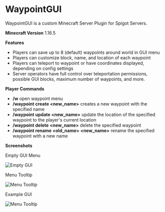 # WaypointGUI
WaypointGUI is a custom Minecraft Server Plugin for Spigot Servers.

**Minecraft Version**
1.16.5

**Features**
  - Players can save up to 8 (default) waypoints around world in GUI menu
  - Players can customize block, name, and location of each waypoint
  - Players can teleport to waypoint or have coordinates displayed, depending on config settings
  - Server operators have full control over teleportation permissions, possible GUI blocks, maximum number of waypoints, and more.

**Player Commands**
  - **/w** open waypoint menu
  - **/waypoint create <new_name>** creates a new waypoint with the specified name
  - **/waypoint update <new_name>** update the location of the specified waypoint to the player's current location
  - **/waypoint delete <new_name>** delete the specified waypoint
  - **/waypoint rename <old_name> <new_name>** rename the specified waypoint with a new name

**Screenshots**

Empty GUI Menu

<img src="https://user-images.githubusercontent.com/77713266/166866342-48b40fd2-a21c-4dee-bd7a-2e173bbf1634.png" alt="Empty GUI" title="Empty GUI">

Menu Tooltip

<img src="https://user-images.githubusercontent.com/77713266/166866363-6d6889b5-f61b-4e5c-9727-8b0493a44ae3.png" alt="Menu Tooltip" title="Menu Tooltip">

Example GUI

<img src="https://user-images.githubusercontent.com/77713266/166866365-7518befc-3383-4bc5-9c4e-216a589a1826.png" alt="Menu Tooltip" title="Menu Tooltip">
